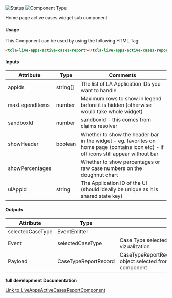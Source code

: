 
![Status][auto] ![Component Type][minor] <!--Component Meta {"created_by":"Auto", "reviewed_by":"Auto", "last_modified_by":"Auto", "comment":"none"} Component Meta -->


<p>Home page active cases widget sub component</p>



#### Usage


This Component can be used by using the following HTML Tag:

```html
<tcla-live-apps-active-cases-report></tcla-live-apps-active-cases-report>
```

#### Inputs

Attribute | Type | Comments
--- | --- | ---
appIds | string[] | The list of LA Application IDs you want to handle
maxLegendItems | number | Maximum rows to show in legend before it is hidden (otherwise would take whole widget)
sandboxId | number | sandboxId - this comes from claims resolver
showHeader | boolean | Whether to show the header bar in the widget - eg. favorites on home page (contains icon etc) - if off icons still appear without bar
showPercentages |  | Whether to show percentages or raw case numbers on the doughnut chart
uiAppId | string | The Application ID of the UI (should ideally be unique as it is shared state key)

#### Outputs

Attribute | Type |   | Comments
--- | --- | --- | ---
selectedCaseType | EventEmitter<CaseTypeReportRecord> |   |  
  | Event |  selectedCaseType  |  Case Type selected in vizualization
  | Payload |  CaseTypeReportRecord  |  CaseTypeReportRecord object selected from component


<b>full development Documentation</b>

[Link to LiveAppsActiveCasesReportComponent](https://tibcosoftware.github.io/TCSTK-Angular/libdocs/tc-liveapps-lib/components/LiveAppsActiveCasesReportComponent.html)


[auto]: https://img.shields.io/badge/Status-auto%20generated-lightgrey.svg?style=flat "auto generated"

[manually]: https://img.shields.io/badge/Status-manually%20created-yellow.svg?style=flat "manually created"

[draft]: https://img.shields.io/badge/Status-draft-red.svg?style=flat "draft"

[review]: https://img.shields.io/badge/Status-need%20review-yellowgreen.svg?style=flat "need review"

[review done]: https://img.shields.io/badge/Status-review%20done-green.svg?style=flat "review done"

[finalized]: https://img.shields.io/badge/Status-finalized-brightgreen.svg?style=flat "finalized"

[top]: https://img.shields.io/badge/Component%20Type-Top-blue.svg?style=flat "top Component"

[major]: https://img.shields.io/badge/Component%20Type-major%20Component-blue.svg?style=flat "major Component"

[minor]: https://img.shields.io/badge/Component%20Type-minor%20Component-blue.svg?style=flat "minor Component"


